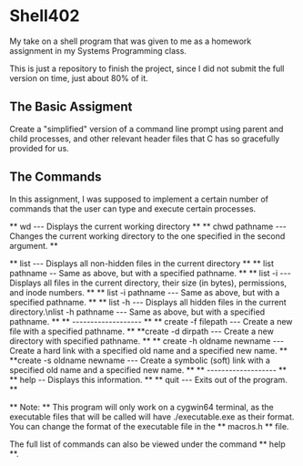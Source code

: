 # Shell402

My take on a shell program that was given to me as a homework assignment in my Systems Programming class. 

This is just a repository to finish the project, since I did not submit the full version on time, just about 80% of it.

## The Basic Assigment

Create a "simplified" version of a command line prompt using parent and child processes, and other relevant header files that C has so gracefully provided for us.

## The Commands

In this assignment, I was supposed to implement a certain number of commands that the user can type and execute certain processes.

** wd --- Displays the current working directory **
** chwd pathname --- Changes the current working directory to the one specified in the second argument. **

** list --- Displays all non-hidden files in the current directory **
** list pathname -- Same as above, but with a specified pathname. **
** list -i --- Displays all files in the current directory, their size (in bytes), permissions, and inode numbers. **
** list -i pathname --- Same as above, but with a specified pathname. **
** list -h --- Displays all hidden files in the current directory.\nlist -h pathname --- Same as above, but with a specified pathname.  **
** ------------------- **
** create -f filepath --- Create a new file with a specified pathname. **
**create -d dirpath --- Create a new directory with specified pathname. **
** create -h oldname newname --- Create a hard link with a specified old name and a specified new name. **
**create -s oldname newname --- Create a symbolic (soft) link with a specified old name and a specified new name. **
** ------------------- **
** help -- Displays this information. **
** quit --- Exits out of the program. **

** Note: ** This program will only work on a cygwin64 terminal, as the executable files that will be called will have ./executable.exe as their format. You can change the format of the executable file in the ** macros.h ** file.

The full list of commands can also be viewed under the command ** help **.
